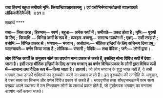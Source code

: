 **यथा हिरण्यं बहुधा समीयते** **नृभि: क्रियाभिव्र्यवहारवत्र्मसु ।** **एवं वचोभिर्भगवानधोक्षजो** **व्यालयायते लौकिकवैदिकैर्जनै: ॥ ३१॥** 

शब्दार्थ **** 

**यथा—** **जिस तरह** **; हिरण्यम्—** **स्वर्ण** **; बहुधा—** **अनेक रूपों में** **; समीयते—** **प्रकट होता है** **; नृभि:—** **पुरुषों के लिए** **;** **क्रियाभि:—** **विभिन्न कर्मों के रूप में** **; व्यवहार-वत्र्मसु—** **सामान्य उपयोग में** **; एवम्—** **उसी तरह से** **; वचोभि:—** **विभिन्न** **प्रकार से** **; भगवान्—** **भगवान्** **; अधोक्षज:—** **भौतिक इन्द्रियों के लिए अचिन्त्य दिव्य प्रभु** **; व्यालयायते—** **वर्णन किया जाता** **है** **; लौकिक—** **संसारी** **; वैदिकै:—** **तथा वैदिक** **; जनै:—** **लोगों द्वारा।** **.** 

**लोग विभिन्न कार्यों के अनुसार सोने का उपयोग नाना प्रकार से करते हैं, इसलिए सोना** **विविध रूपों में देखा जाता है। इसी तरह भौतिक इन्द्रियों के लिए अगश्य भगवान् का वर्णन** **विभिन्न प्रकार के लोगों द्वारा विभिन्न रूपों में—सामान्य तथा वैदिक रूप में—किया जाता** **है।** **तात्पर्य :** जो लोग भगवान् के शुद्ध भक्त नहीं हैं, वे सभी भगवान् तथा उनकी शक्तियों का दुरुपयोग करने का प्रयास करते हैं। इस दुरुपयोग की रणनीति के अनुसार, वे परम सत्य का चिन्तन और वर्णन विविध प्रकार से करते हैं। *भगवद्गीता* तथा *श्रीमद्भागवत* में परम सत्य परब्रह्म अपने यथारूप में उन निष्ठावान लोगों के लाभार्थ प्रकट होते हैं, जो मूर्खतावश भगवान् का मनमाना उपयोग नहीं करना चाहते।  
